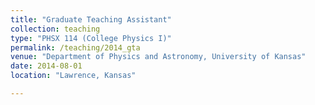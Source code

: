```yaml
---
title: "Graduate Teaching Assistant"
collection: teaching
type: "PHSX 114 (College Physics I)"
permalink: /teaching/2014_gta
venue: "Department of Physics and Astronomy, University of Kansas"
date: 2014-08-01
location: "Lawrence, Kansas"

---
```


